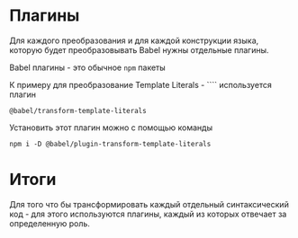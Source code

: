 # Плагины

Для каждого преобразования и для каждой конструкции языка, которую будет преобразовывать Babel нужны отдельные плагины.

Babel плагины - это обычное `npm` пакеты

К примеру для преобразование Template Literals - ```` используется плагин 

`@babel/transform-template-literals`

Установить этот плагин можно с помощью команды

    npm i -D @babel/plugin-transform-template-literals

# Итоги

Для того что бы трансформировать каждый отдельный синтаксический код - для этого используются плагины, каждый из которых отвечает за определенную роль.
